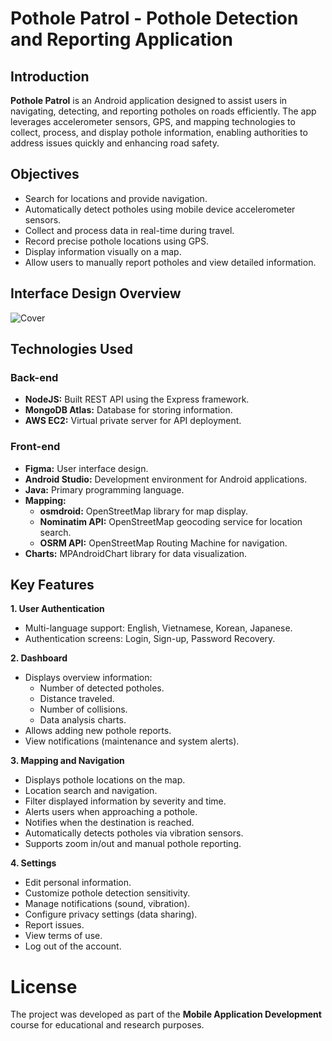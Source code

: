 # Pothole Patrol - Pothole Detection and Reporting Application
## Introduction
**Pothole Patrol** is an Android application designed to assist users in navigating, detecting, and reporting potholes on roads efficiently. The app leverages accelerometer sensors, GPS, and mapping technologies to collect, process, and display pothole information, enabling authorities to address issues quickly and enhancing road safety.
## Objectives
- Search for locations and provide navigation.
- Automatically detect potholes using mobile device accelerometer sensors.
- Collect and process data in real-time during travel.
- Record precise pothole locations using GPS.
- Display information visually on a map.
- Allow users to manually report potholes and view detailed information.
## Interface Design Overview
![Cover](https://github.com/user-attachments/assets/60a1cb9e-829c-4802-bb1f-64bfe4b782e7)

## Technologies Used
### Back-end
- **NodeJS:** Built REST API using the Express framework.
- **MongoDB Atlas:** Database for storing information.
- **AWS EC2:** Virtual private server for API deployment.
### Front-end
- **Figma:** User interface design.
- **Android Studio:** Development environment for Android applications.
- **Java:** Primary programming language.
- **Mapping:**
  - **osmdroid:** OpenStreetMap library for map display.
  - **Nominatim API:** OpenStreetMap geocoding service for location search.
  - **OSRM API:** OpenStreetMap Routing Machine for navigation.
- **Charts:** MPAndroidChart library for data visualization.
## Key Features
**1. User Authentication**
- Multi-language support: English, Vietnamese, Korean, Japanese.
- Authentication screens: Login, Sign-up, Password Recovery.

**2. Dashboard**
- Displays overview information:
  - Number of detected potholes.
  - Distance traveled.
  - Number of collisions.
  - Data analysis charts.
- Allows adding new pothole reports.
- View notifications (maintenance and system alerts).

**3. Mapping and Navigation**
- Displays pothole locations on the map.
- Location search and navigation.
- Filter displayed information by severity and time.
- Alerts users when approaching a pothole.
- Notifies when the destination is reached.
- Automatically detects potholes via vibration sensors.
- Supports zoom in/out and manual pothole reporting.

**4. Settings**
- Edit personal information.
- Customize pothole detection sensitivity.
- Manage notifications (sound, vibration).
- Configure privacy settings (data sharing).
- Report issues.
- View terms of use.
- Log out of the account.
# License

The project was developed as part of the **Mobile Application Development** course for educational and research purposes.

